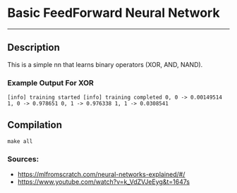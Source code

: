 # Basic FeedForward Neural Network
___

## Description
This is a simple nn that learns binary operators (XOR, AND, NAND).

### Example Output For XOR
`
[info] training started
[info] training completed
0, 0 -> 0.00149514
1, 0 -> 0.978651
0, 1 -> 0.976338
1, 1 -> 0.0308541
`

## Compilation
`make all`

### Sources:
- https://mlfromscratch.com/neural-networks-explained/#/
- https://www.youtube.com/watch?v=k_VdZVJeEyg&t=1647s
